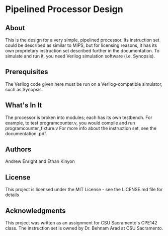 <h1>Pipelined Processor Design</h1>
<h2>About</h2>
This is the design for a very simple, pipelined processor. Its instruction set could be described as similar to MIPS, but for licensing reasons, it has its own proprietary instruction set described further in the documentation. To simulate and run it, you need Verilog simulation software (i.e. Synopsis).

<h2>Prerequisites</h2>
The Verilog code given here must be run on a Verilog-compatible simulator, such as Synopsis.

<h2>What's In It</h2>
The processor is broken into modules; each has its own testbench. For example, to test programcounter.v, you would compile and run programcounter_fixture.v
For more info about the instruction set, see the documentation .pdf.

<h2>Authors</h2>
Andrew Enright and Ethan Kinyon

<h2>License</h2>
This project is licensed under the MIT License - see the LICENSE.md file for details

<h2>Acknowledgments</h2>
This project was written as an assignment for CSU Sacramento's CPE142 class. The instruction set is owned by Dr. Behnam Arad at CSU Sacramento.

